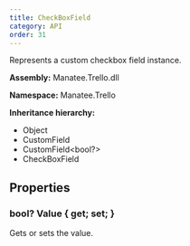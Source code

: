 ```yaml
---
title: CheckBoxField
category: API
order: 31
---
```


Represents a custom checkbox field instance.

**Assembly:** Manatee.Trello.dll

**Namespace:** Manatee.Trello

**Inheritance hierarchy:**

- Object
- CustomField
- CustomField&lt;bool?&gt;
- CheckBoxField

## Properties

### bool? Value { get; set; }

Gets or sets the value.

